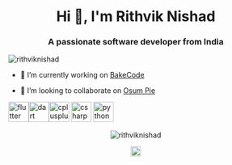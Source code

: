 <h1 align="center">Hi 👋, I'm Rithvik Nishad</h1>
<h3 align="center">A passionate software developer from India</h3>
<p align="left"> <img src="https://komarev.com/ghpvc/?username=rithviknishad" alt="rithviknishad" /> </p>

- 🔭 I’m currently working on [BakeCode](https://github.com/circuitizers/bakecode)

- 👯 I’m looking to collaborate on [Osum Pie](https://github.com/circuitizers/osumpie)

<p align="left"><img src="https://ombagoes.com/wp-content/uploads/2019/10/flutter.jpg" alt="flutter" width="40" height="40"/><img src="https://www.fluttericon.com/logo_dart_192px.svg" alt="dart" width="40" height="40"/><img src="https://konpa.github.io/devicon/devicon.git/icons/cplusplus/cplusplus-original.svg" alt="cplusplus" width="40" height="40"/> <img src="https://konpa.github.io/devicon/devicon.git/icons/csharp/csharp-original.svg" alt="csharp" width="40" height="40"/> <img src="https://konpa.github.io/devicon/devicon.git/icons/python/python-original-wordmark.svg" alt="python" width="40" height="40"/></p><p align="center"> <img src="https://github-readme-stats.vercel.app/api?username=rithviknishad&show_icons=true" alt="rithviknishad" /> </p>

<p align="center">
<a href="https://instagram.com/dart.ninja" target="blank"><img align="center" src="https://cdn.jsdelivr.net/npm/simple-icons@3.0.1/icons/instagram.svg" alt="dart.ninja" height="20" width="20" /></a>
</p>
